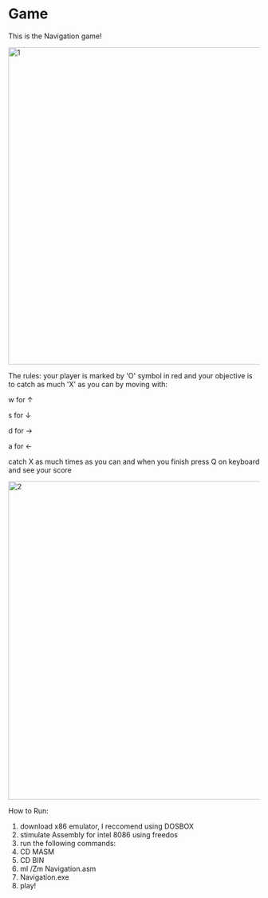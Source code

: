 # Game
This is the Navigation game!


<img width="636" alt="1" src="https://github.com/Roeyx/Navigation/assets/137524228/1d2d1aa5-9d74-457b-a0fe-a5d14d0a8ee3">



The rules:
your player is marked by 'O' symbol in red and your objective is to catch as much 'X' as you can by moving with:

w for ↑

s for ↓

d for →

a for ←

catch X as much times as you can and when you finish press Q on keyboard and see your score

<img width="638" alt="2" src="https://github.com/Roeyx/Navigation/assets/137524228/a6a97701-310e-4527-a720-0c05bbe79c6f">


How to Run:
1. download x86 emulator, I reccomend using DOSBOX
2. stimulate Assembly for intel 8086 using freedos
3. run the following commands:
4. CD MASM
5. CD BIN
6. ml /Zm Navigation.asm
7. Navigation.exe
8. play!
